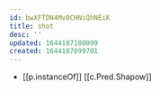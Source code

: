 ```yaml
---
id: bwXFTDN4Mv0CHNiQhNEiK
title: shot
desc: ''
updated: 1644187108099
created: 1644187099701
---
```

- [[p.instanceOf]] [[c.Pred.Shapow]]
